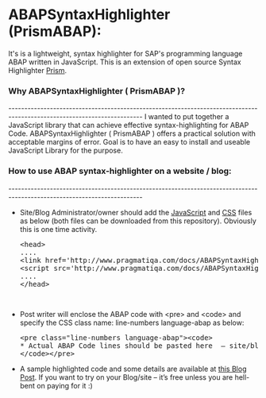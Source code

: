 ABAPSyntaxHighlighter (PrismABAP):
=====================

It's is a lightweight, syntax highlighter for SAP's programming language ABAP written in JavaScript.
This is an extension of open source Syntax Highlighter <a href="http://www.prismjs.com">Prism</a>.


<h3>Why ABAPSyntaxHighlighter ( PrismABAP )?</h3>
------------------------------------------------------------------------------------------------------------------------
I wanted to put together a JavaScript library that can achieve effective syntax-highlighting for ABAP Code.
ABAPSyntaxHighlighter ( PrismABAP ) offers a practical solution with acceptable margins of error. Goal is to have an easy to install and useable JavaScript Library for the purpose.

<h3>How to use ABAP syntax-highlighter on a website / blog: </h3>
------------------------------------------------------------------------------------------------------------------------
<ul><li>Site/Blog Administrator/owner should add the <a href="http://www.pragmatiqa.com/docs/ABAPSyntaxHighlighter/Final/prismABAP.js" target="_blank">JavaScript</a> and <a href="http://www.pragmatiqa.com/docs/ABAPSyntaxHighlighter/Final/prismABAP.css" target="_blank">CSS</a> files as below (both files can be downloaded from this repository). Obviously this is one time activity.<br />
<pre class="prettyprint">&lt;head&gt;
....
&lt;link href='http://www.pragmatiqa.com/docs/ABAPSyntaxHighlighter/Final/prismABAP.css' rel='stylesheet'/&gt;
&lt;script src='http://www.pragmatiqa.com/docs/ABAPSyntaxHighlighter/Final/prismABAP.js'&gt;&lt;/script&gt;
....
&lt;/head&gt;

</pre></li>
<li>Post writer will enclose the ABAP code with &lt;pre&gt; and &lt;code&gt; and specify the CSS class name: line-numbers language-abap as below:</li>
<pre class="prettyprint">&lt;pre class="line-numbers language-abap"&gt;&lt;code&gt;
* Actual ABAP Code lines should be pasted here  &#8211; site/blog post editor should take care of converting any starting html brackets in ABAP code to &amp;lt; for example field-symbols etc.
&lt;/code&gt;&lt;/pre&gt;
</pre><li>
A sample highlighted code and some details are available at <a href="http://sapblog.rmtiwari.com/2014/01/hacking-together-abap-syntax.html">this Blog Post</a>. 
If you want to try on your Blog/site – it’s free unless you are hell-bent on paying for it :)
</li>
</ul>
